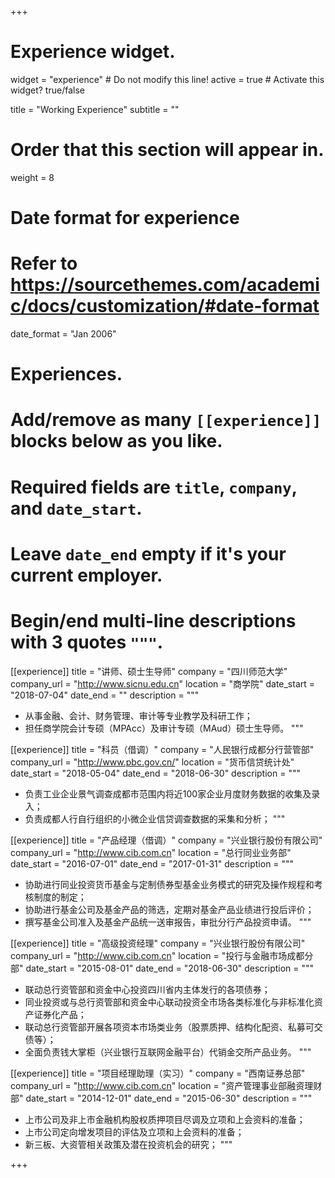 +++
# Experience widget.
widget = "experience"  # Do not modify this line!
active = true  # Activate this widget? true/false

title = "Working Experience"
subtitle = ""

# Order that this section will appear in.
weight = 8

# Date format for experience
#   Refer to https://sourcethemes.com/academic/docs/customization/#date-format
date_format = "Jan 2006"

# Experiences.
#   Add/remove as many `[[experience]]` blocks below as you like.
#   Required fields are `title`, `company`, and `date_start`.
#   Leave `date_end` empty if it's your current employer.
#   Begin/end multi-line descriptions with 3 quotes `"""`.
[[experience]]
  title = "讲师、硕士生导师"
  company = "四川师范大学"
  company_url = "http://www.sicnu.edu.cn"
  location = "商学院"
  date_start = "2018-07-04"
  date_end = ""
  description = """<br />

  * 从事金融、会计、财务管理、审计等专业教学及科研工作；
  * 担任商学院会计专硕（MPAcc）及审计专硕（MAud）硕士生导师。
  """

[[experience]]
  title = "科员（借调）"
  company = "人民银行成都分行营管部"
  company_url = "http://www.pbc.gov.cn/"
  location = "货币信贷统计处"
  date_start = "2018-05-04"
  date_end = "2018-06-30"
  description = """<br />

  * 负责工业企业景气调查成都市范围内将近100家企业月度财务数据的收集及录入；
  * 负责成都人行自行组织的小微企业信贷调查数据的采集和分析；
  """

[[experience]]
  title = "产品经理（借调）"
  company = "兴业银行股份有限公司"
  company_url = "http://www.cib.com.cn"
  location = "总行同业业务部"
  date_start = "2016-07-01"
  date_end = "2017-01-31"
  description = """<br />

  * 协助进行同业投资货币基金与定制债券型基金业务模式的研究及操作规程和考核制度的制定；
  * 协助进行基金公司及基金产品的筛选，定期对基金产品业绩进行投后评价；
  * 撰写基金公司准入及基金产品统一送审报告，审批分行产品投资申请。
  """

[[experience]]
  title = "高级投资经理"
  company = "兴业银行股份有限公司"
  company_url = "http://www.cib.com.cn"
  location = "投行与金融市场成都分部"
  date_start = "2015-08-01"
  date_end = "2018-06-30"
  description = """<br />

  * 联动总行资管部和资金中心投资四川省内主体发行的各项债券；
  * 同业投资或与总行资管部和资金中心联动投资全市场各类标准化与非标准化资产证券化产品；
  * 联动总行资管部开展各项资本市场类业务（股票质押、结构化配资、私募可交债等）；
  * 全面负责钱大掌柜（兴业银行互联网金融平台）代销金交所产品业务。
  """

[[experience]]
  title = "项目经理助理（实习）"
  company = "西南证券总部"
  company_url = "http://www.cib.com.cn"
  location = "资产管理事业部融资理财部"
  date_start = "2014-12-01"
  date_end = "2015-06-30"
  description = """<br />

  * 上市公司及非上市金融机构股权质押项目尽调及立项和上会资料的准备；
  * 上市公司定向增发项目的评估及立项和上会资料的准备；
  * 新三板、大资管相关政策及潜在投资机会的研究；
  """

+++

